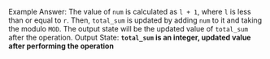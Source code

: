 Example Answer:
The value of `num` is calculated as `l + 1`, where `l` is less than or equal to `r`. Then, `total_sum` is updated by adding `num` to it and taking the modulo `MOD`. The output state will be the updated value of `total_sum` after the operation.
Output State: **`total_sum` is an integer, updated value after performing the operation**